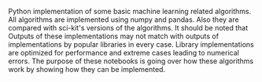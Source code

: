 Python implementation of some basic machine learning related algorithms.
All algorithms are implemented using numpy and pandas. Also they are compared  with sci-kit's versions of the algorithms.
It should be noted that Outputs of these implementations may not match with outputs of implementations by popular libraries in every case. Library implementations are optimized for performance and extreme cases leading to numerical errors. The purpose of these notebooks is going over how these algorithms work by showing how they can be implemented.
